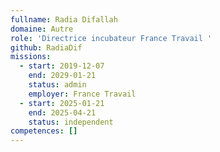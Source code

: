 ```yaml
---
fullname: Radia Difallah
domaine: Autre
role: 'Directrice incubateur France Travail '
github: RadiaDif
missions:
  - start: 2019-12-07
    end: 2029-01-21
    status: admin
    employer: France Travail
  - start: 2025-01-21
    end: 2025-04-21
    status: independent
competences: []
---
```

